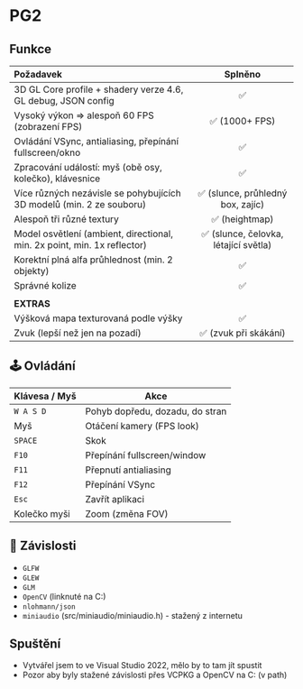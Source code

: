 # PG2

## Funkce
| Požadavek | Splněno |
| :--- | :---: |
| 3D GL Core profile + shadery verze 4.6, GL debug, JSON config | ✅ |
| Vysoký výkon => alespoň 60 FPS (zobrazení FPS) | ✅ (1000+ FPS) |
| Ovládání VSync, antialiasing, přepínání fullscreen/okno | ✅ |
| Zpracování událostí: myš (obě osy, kolečko), klávesnice | ✅ |
| Více různých nezávisle se pohybujících 3D modelů (min. 2 ze souboru) | ✅ (slunce, průhledný box, zajíc) |
| Alespoň tři různé textury | ✅ (heightmap) |
| Model osvětlení (ambient, directional, min. 2x point, min. 1x reflector) | ✅ (slunce, čelovka, létající světla) |
| Korektní plná alfa průhlednost (min. 2 objekty) | ✅ |
| Správné kolize | ✅ |
|  |
| **EXTRAS** | |
| Výšková mapa texturovaná podle výšky | ✅ |
| Zvuk (lepší než jen na pozadí) | ✅ (zvuk při skákání) |


## 🕹️ Ovládání

| Klávesa / Myš     | Akce                                      |
|-------------------|--------------------------------------------|
| `W A S D`         | Pohyb dopředu, dozadu, do stran            |
| Myš               | Otáčení kamery (FPS look)                  |
| `SPACE`           | Skok                 |
| `F10`              | Přepínání fullscreen/window                |
| `F11`               | Přepnutí antialiasing |
| `F12`              | Přepínání VSync                            |
| `Esc`             | Zavřít aplikaci                            |
| Kolečko myši      | Zoom (změna FOV)     |

## 🔧 Závislosti

- `GLFW`
- `GLEW`
- `GLM`
- `OpenCV` (linknuté na C:)
- `nlohmann/json`
- `miniaudio` (src/miniaudio/miniaudio.h) - stažený z internetu

## Spuštění
- Vytvářel jsem to ve Visual Studio 2022, mělo by to tam jít spustit
- Pozor aby byly stažené závislosti přes VCPKG a OpenCV na C: (v path)
